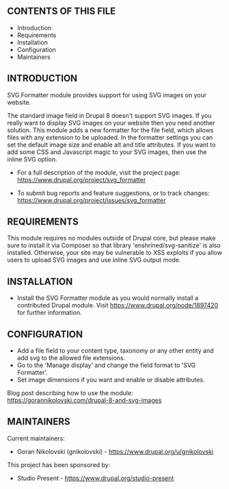 CONTENTS OF THIS FILE
---------------------

 * Introduction
 * Requirements
 * Installation
 * Configuration
 * Maintainers


INTRODUCTION
------------

SVG Formatter module provides support for using SVG images on your website.

The standard image field in Drupal 8 doesn't support SVG images. If you really
want to display SVG images on your website then you need another solution. This
module adds a new formatter for the file field, which allows files with any
extension to be uploaded. In the formatter settings you can set the default
image size and enable alt and title attributes. If you want to add some CSS and
Javascript magic to your SVG images, then use the inline SVG option.

 * For a full description of the module, visit the project page:
   https://www.drupal.org/project/svg_formatter

 * To submit bug reports and feature suggestions, or to track changes:
   https://www.drupal.org/project/issues/svg_formatter


REQUIREMENTS
------------

This module requires no modules outside of Drupal core, but please make sure to
install it via Composer so that library 'enshrined/svg-sanitize' is also
installed. Otherwise, your site may be vulnerable to XSS exploits if you allow
users to upload SVG images and use inline SVG output mode.


INSTALLATION
------------

 * Install the SVG Formatter module as you would normally install a contributed
   Drupal module. Visit https://www.drupal.org/node/1897420 for further
   information.


CONFIGURATION
-------------

 * Add a file field to your content type, taxonomy or any other entity and add
svg to the allowed file extensions.
 * Go to the 'Manage display' and change the field format to 'SVG Formatter'.
 * Set image dimensions if you want and enable or disable attributes.

Blog post describing how to use the module:
https://gorannikolovski.com/drupal-8-and-svg-images


MAINTAINERS
-----------

Current maintainers:
 * Goran Nikolovski (gnikolovski) - https://www.drupal.org/u/gnikolovski

This project has been sponsored by:
 * Studio Present - https://www.drupal.org/studio-present
